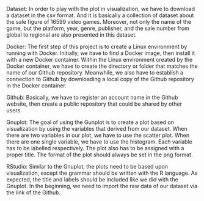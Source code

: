 Dataset:
In order to play with the plot in visualization, we have to download a dataset in the csv format. And it is basically a collection of dataset about the sale figure of 16599 video games. Moreover, not only the name of the game, but the platform, year, genre, publisher, and the sale number from global to regional are also presented in this dataset.

Docker:
The first step of this project is to create a Linux environment by running with Docker. Initially, we have to find a Docker image, then install it with a new Docker container. Within the Linux environment created by the Docker container, we have to create the directory or folder that matches the name of our Github repository. Meanwhile, we also have to establish a connection to Github by downloading a local copy of the Github repository in the Docker container.

Github:
Basically, we have to register an account name in the Github website, then create a public repository that could be shared by other users.

Gnuplot:
The goal of using the Gunplot is to create a plot based on visualization by using the variables that derived from our dataset. When there are two variables in our plot, we have to use the scatter plot. When there are one single variable, we have to use the histogram. Each variable has to be labelled respectively. The plot also has to be assigned with a proper title. The format of the plot should always be set in the png format.

RStudio:
Similar to the Gnuplot, the plots need to be based upon visualization, except the grammar should be written with the R language. As expected, the title and labels should be included like we did with the Gnuplot. In the beginning, we need to import the raw data of our dataset via the link of the Github.
